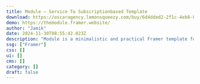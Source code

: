 ```yaml
---
title: Module — Service To Subscriptionbased Template
download: https://oscaragency.lemonsqueezy.com/buy/6d4dded2-2f1c-4eb8-80b2-dc284c9fc9e0?duplicateType=siteTemplate
demo: https://themodule.framer.website/
author: "Jamik"
date: 2024-11-30T08:55:42.023Z
description: "Module is a minimalistic and practical Framer template for individuals and agencies looking to convert their service to subscription-based."
ssg: ["Framer"]
css: []
ui: []
cms: []
category: []
draft: false
---
```


